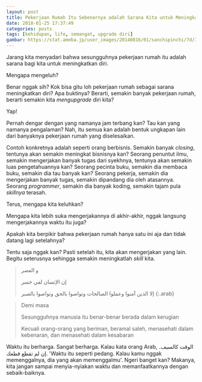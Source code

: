 ```yaml
---
layout: post
title: Pekerjaan Rumah Itu Sebenarnya adalah Sarana Kita untuk Meningkatkan Diri. Mengapa Dikeluhkan?
date: 2018-01-25 17:37:49
categories: posts
tags: [kehidupan, life, semangat, upgrade diri]
gambar: https://stat.ameba.jp/user_images/20140816/01/sanchipinchi/7d/34/j/o0800045013035976834.jpg?caw=800
---
```


Jarang kita menyadari bahwa sesungguhnya pekerjaan rumah itu adalah sarana bagi kita untuk meningkatkan diri.

Mengapa mengeluh?

Benar nggak sih? Kok bisa gitu loh pekerjaan rumah sebagai sarana meningkatkan diri? Apa buktinya? Berarti, semakin banyak pekerjaan rumah, berarti semakin kita _mengupgrade_ diri kita?

Yap!

Pernah dengar dengan yang namanya jam terbang kan? Tau kan yang namanya pengalaman? Nah, itu semua kan adalah bentuk ungkapan lain dari banyaknya pekerjaan rumah yang diselesaikan.

Contoh konkretnya adalah seperti orang berbisnis. Semakin banyak _closing_, tentunya akan semakin meningkat bisnisnya kan? Seorang penuntut ilmu, semakin mengerjakan banyak tugas dari syekhnya, tentunya akan semakin luas pengetahuannya kan? Seorang pecinta buku, semakin dia membaca buku, semakin dia tau banyak kan? Seorang pekerja, semakin dia mengerjakan banyak tugas, semakin dipandang dia oleh atasannya. Seorang _programmer_, semakin dia banyak koding, semakin tajam pula _skillnya_ terasah.

Terus, mengapa kita keluhkan?

Mengapa kita lebih suka mengerjakannya di akhir-akhir, nggak langsung mengerjakannya waktu itu juga?

Apakah kita berpikir bahwa pekerjaan rumah hanya satu ini aja dan tidak datang lagi setelahnya?

Tentu saja nggak kan? Pasti setelah itu, kita akan mengerjakan yang lain. Begitu seterusnya sehingga semakin meningkatlah _skill_ kita.

> و العصر
>
> إن الإنسان لفي خسر
>
> إلا الذين آمنوا وعملوا الصالحات وتواصوا بالحق وتواصوا بالصبر
{:.arab}

> Demi masa
>
> Sesungguhnya manusia itu benar-benar berada dalam kerugian
>
> Kecuali orang-orang yang beriman, beramal saleh, menasehati dalam kebenaran, dan menasehati dalam kesabaran

Waktu itu berharga. Sangat berharga. Kalau kata orang Arab, <span class='arab'>الوقت كالسيف۔ إن لم تقطع قطعك</span>. 'Waktu itu seperti pedang. Kalau kamu nggak memenggalnya, dia yang akan memenggalmu'. Ngeri banget kan? Makanya, kita jangan sampai menyia-nyiakan waktu dan memanfaatkannya dengan sebaik-baiknya.